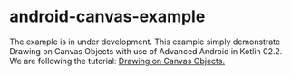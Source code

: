 # android-canvas-example
The example is in under development.
This example simply demonstrate Drawing on Canvas Objects with use of Advanced Android in Kotlin 02.2.
We are following the tutorial: [Drawing on Canvas Objects.](https://developer.android.com/codelabs/advanced-android-kotlin-training-canvas#0)
